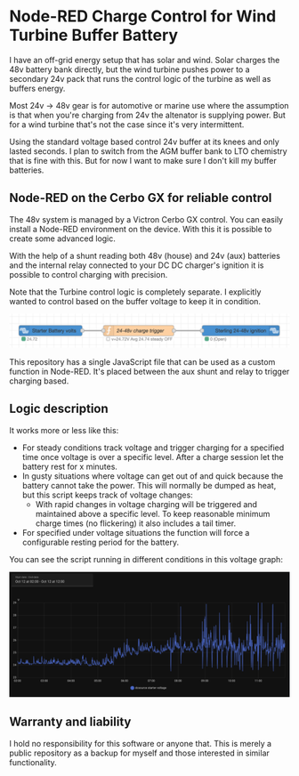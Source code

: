 # Node-RED Charge Control for Wind Turbine Buffer Battery

I have an off-grid energy setup that has solar and wind. Solar charges the 48v battery bank directly, but the wind turbine pushes power to a secondary 24v pack that runs the control logic of the turbine as well as buffers energy.

Most 24v -> 48v gear is for automotive or marine use where the assumption is that when you're charging from 24v the altenator is supplying power. But for a wind turbine that's not the case since it's very intermittent.

Using the standard voltage based control 24v buffer at its knees and only lasted seconds. I plan to switch from the AGM buffer bank to LTO chemistry that is fine with this. But for now I want to make sure I don't kill my buffer batteries.

## Node-RED on the Cerbo GX for reliable control

The 48v system is managed by a Victron Cerbo GX control. You can easily install a Node-RED environment on the device. With this it is possible to create some advanced logic.

With the help of a shunt reading both 48v (house) and 24v (aux) batteries and the internal relay connected to your DC DC charger's ignition it is possible to control charging with precision.

Note that the Turbine control logic is completely separate. I explicitly wanted to control based on the buffer voltage to keep it in condition.

![24 volt charge](./function.png)

This repository has a single JavaScript file that can be used as a custom function in Node-RED. It's placed between the aux shunt and relay to trigger charging based.

## Logic description

It works more or less like this:

- For steady conditions track voltage and trigger charging for a specified time once voltage is over a specific level. After a charge session let the battery rest for x minutes.
- In gusty situations where voltage can get out of and quick because the battery cannot take the power. This will normally be dumped as heat, but this script keeps track of voltage changes:
    - With rapid changes in voltage charging will be triggered and maintained above a specific level. To keep reasonable minimum charge times (no flickering) it also includes a tail timer.
- For specified under voltage situations the function will force a configurable resting period for the battery.

You can see the script running in different conditions in this voltage graph:

![24 volt charge graph](./graph.png)

## Warranty and liability

I hold no responsibility for this software or anyone that. This is merely a public repository as a backup for myself and those interested in similar functionality.

